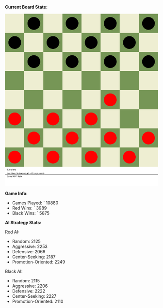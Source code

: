 
**Current Board State:**  
<!-- START_GIF -->
![Checkers Game](./checkers_game.gif)
<!-- END_GIF -->

**Game Info:**  
- Games Played: `<!-- GAMES_PLAYED --> 10880
- Red Wins: `<!-- RED_WINS --> 3989
- Black Wins: `<!-- BLACK_WINS --> 5875

<!-- AI_STATS -->
**AI Strategy Stats:**

Red AI:
- Random: 2125
- Aggressive: 2253
- Defensive: 2066
- Center-Seeking: 2187
- Promotion-Oriented: 2249

Black AI:
- Random: 2115
- Aggressive: 2206
- Defensive: 2222
- Center-Seeking: 2227
- Promotion-Oriented: 2110
